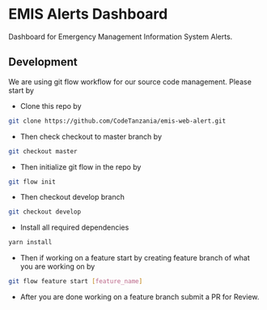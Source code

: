 # EMIS Alerts Dashboard



Dashboard for Emergency Management Information System Alerts.

## Development

We are using git flow workflow for our source code management. Please start by

- Clone this repo by

```sh
git clone https://github.com/CodeTanzania/emis-web-alert.git
```

- Then check checkout to master branch by

```sh
git checkout master
```

- Then initialize git flow in the repo by

```sh
git flow init
```

- Then checkout develop branch

```sh
git checkout develop
```

- Install all required dependencies

```sh
yarn install
```

- Then if working on a feature start by creating feature branch of what you are working on by

```sh
git flow feature start [feature_name]
```

- After you are done working on a feature branch submit a PR for Review.
